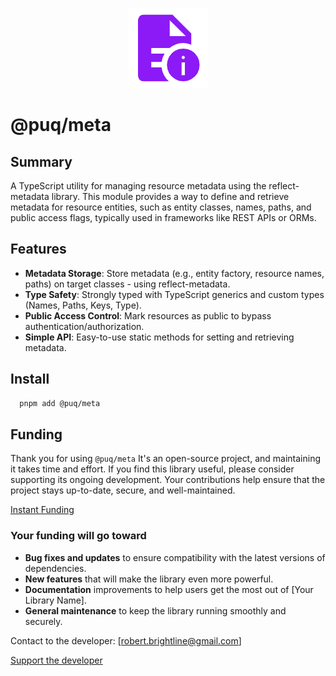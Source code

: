 <p align="center">
  <img src="https://raw.githubusercontent.com/rbrightline/puq/refs/heads/main/libs/meta/favicon.png" alt="Logo" />
</p>

# @puq/meta

## Summary

A TypeScript utility for managing resource metadata using the reflect-metadata library. This module provides a way to define and retrieve metadata for resource entities, such as entity classes, names, paths, and public access flags, typically used in frameworks like REST APIs or ORMs.

## Features

- **Metadata Storage**: Store metadata (e.g., entity factory, resource names, paths) on target classes - using reflect-metadata.
- **Type Safety**: Strongly typed with TypeScript generics and custom types (Names, Paths, Keys, Type).
- **Public Access Control**: Mark resources as public to bypass authentication/authorization.
- **Simple API**: Easy-to-use static methods for setting and retrieving metadata.

## Install

```bash
  pnpm add @puq/meta
```

## Funding

Thank you for using `@puq/meta` It's an open-source project, and maintaining it takes time and effort. If you find this library useful, please consider supporting its ongoing development. Your contributions help ensure that the project stays up-to-date, secure, and well-maintained.

[Instant Funding](https://cash.app/$puqlib)

### Your funding will go toward

- **Bug fixes and updates** to ensure compatibility with the latest versions of dependencies.
- **New features** that will make the library even more powerful.
- **Documentation** improvements to help users get the most out of [Your Library Name].
- **General maintenance** to keep the library running smoothly and securely.

Contact to the developer: [robert.brightline@gmail.com]

[Support the developer](https://cash.app/$puqlib)
